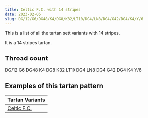 ```yaml
---
title: Celtic F.C. with 14 stripes
date: 2023-02-05
slug: DG/12/G6/DG48/K4/DG8/K32/LT10/DG4/LN8/DG4/G42/DG4/K4/Y/6
---
```

This is a list of all the tartan sett variants with 14 stripes.

It is a 14 stripes tartan.


## Thread count
DG/12 G6 DG48 K4 DG8 K32 LT10 DG4 LN8 DG4 G42 DG4 K4 Y/6

## Examples of this tartan pattern

| Tartan Variants |
|---------------|
| [Celtic F.C.](/variants/dg/12/g6/dg48/k4/dg8/k32/lt10/dg4/ln8/dg4/g42/dg4/k4/y/6-dg003000-g008000-k000000-lne0e0e0-lt906030-yf0c000)||
